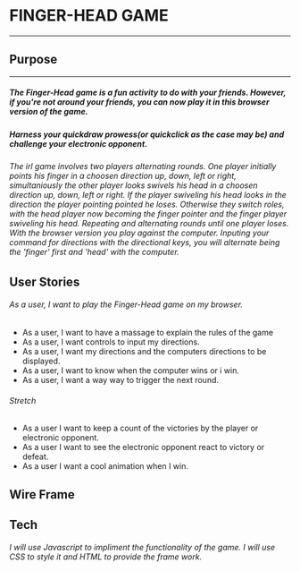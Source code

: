 # FINGER-HEAD GAME
---
## Purpose
---
##### The Finger-Head game is a fun activity to do with your friends. However, if you're not around your friends, you can now play it in this browser version of the game.
##### Harness your quickdraw prowess(or quickclick as the case may be) and challenge your electronic opponent.
###### The irl game involves two players alternating rounds. One player initially points his finger in a choosen direction up, down, left or right, simultaniously the other player looks swivels his head in a choosen direction up, down, left or right. If the player swiveling his head looks in the direction the player pointing pointed he loses. Otherwise they switch roles, with the head player now becoming the finger pointer and the finger player swiveling his head. Repeating and alternating rounds until one player loses. With the browser version you play against the computer. Inputing your command for directions with the directional keys, you will alternate being the 'finger' first and 'head' with the computer.

## User Stories

######  As a user, I want to play the Finger-Head game on my browser.
* As a user, I want to have a massage to explain the rules of the game
* As a user, I want controls to input my directions.
* As a user, I want my directions and the computers directions to be displayed.
* As a user, I want to know when the computer wins or i win.
* As a user, I want a way way to trigger the next round.
###### Stretch
* As a user I want to keep a count of the victories by the player or electronic opponent.
* As a user I want to see the electronic opponent react to victory or defeat.
* As a user I want a cool animation when I win.

## Wire Frame


## Tech
###### I will use Javascript to impliment the functionality of the game. I will use CSS to style it and HTML to provide the frame work.
